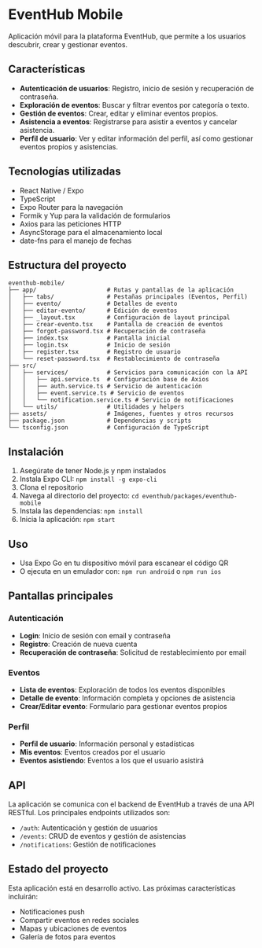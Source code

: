 # EventHub Mobile

Aplicación móvil para la plataforma EventHub, que permite a los usuarios descubrir, crear y gestionar eventos.

## Características

- **Autenticación de usuarios**: Registro, inicio de sesión y recuperación de contraseña.
- **Exploración de eventos**: Buscar y filtrar eventos por categoría o texto.
- **Gestión de eventos**: Crear, editar y eliminar eventos propios.
- **Asistencia a eventos**: Registrarse para asistir a eventos y cancelar asistencia.
- **Perfil de usuario**: Ver y editar información del perfil, así como gestionar eventos propios y asistencias.

## Tecnologías utilizadas

- React Native / Expo
- TypeScript
- Expo Router para la navegación
- Formik y Yup para la validación de formularios
- Axios para las peticiones HTTP
- AsyncStorage para el almacenamiento local
- date-fns para el manejo de fechas

## Estructura del proyecto

```
eventhub-mobile/
├── app/                    # Rutas y pantallas de la aplicación
│   ├── tabs/               # Pestañas principales (Eventos, Perfil)
│   ├── evento/             # Detalles de evento
│   ├── editar-evento/      # Edición de eventos
│   ├── _layout.tsx         # Configuración de layout principal
│   ├── crear-evento.tsx    # Pantalla de creación de eventos
│   ├── forgot-password.tsx # Recuperación de contraseña
│   ├── index.tsx           # Pantalla inicial
│   ├── login.tsx           # Inicio de sesión
│   ├── register.tsx        # Registro de usuario
│   └── reset-password.tsx  # Restablecimiento de contraseña
├── src/
│   ├── services/           # Servicios para comunicación con la API
│   │   ├── api.service.ts  # Configuración base de Axios
│   │   ├── auth.service.ts # Servicio de autenticación
│   │   ├── event.service.ts # Servicio de eventos
│   │   └── notification.service.ts # Servicio de notificaciones
│   └── utils/              # Utilidades y helpers
├── assets/                 # Imágenes, fuentes y otros recursos
├── package.json            # Dependencias y scripts
└── tsconfig.json           # Configuración de TypeScript
```

## Instalación

1. Asegúrate de tener Node.js y npm instalados
2. Instala Expo CLI: `npm install -g expo-cli`
3. Clona el repositorio
4. Navega al directorio del proyecto: `cd eventhub/packages/eventhub-mobile`
5. Instala las dependencias: `npm install`
6. Inicia la aplicación: `npm start`

## Uso

- Usa Expo Go en tu dispositivo móvil para escanear el código QR
- O ejecuta en un emulador con: `npm run android` o `npm run ios`

## Pantallas principales

### Autenticación
- **Login**: Inicio de sesión con email y contraseña
- **Registro**: Creación de nueva cuenta
- **Recuperación de contraseña**: Solicitud de restablecimiento por email

### Eventos
- **Lista de eventos**: Exploración de todos los eventos disponibles
- **Detalle de evento**: Información completa y opciones de asistencia
- **Crear/Editar evento**: Formulario para gestionar eventos propios

### Perfil
- **Perfil de usuario**: Información personal y estadísticas
- **Mis eventos**: Eventos creados por el usuario
- **Eventos asistiendo**: Eventos a los que el usuario asistirá

## API

La aplicación se comunica con el backend de EventHub a través de una API RESTful. Los principales endpoints utilizados son:

- `/auth`: Autenticación y gestión de usuarios
- `/events`: CRUD de eventos y gestión de asistencias
- `/notifications`: Gestión de notificaciones

## Estado del proyecto

Esta aplicación está en desarrollo activo. Las próximas características incluirán:
- Notificaciones push
- Compartir eventos en redes sociales
- Mapas y ubicaciones de eventos
- Galería de fotos para eventos 
